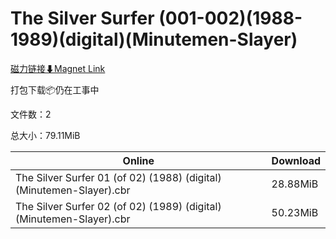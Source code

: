# The Silver Surfer (001-002)(1988-1989)(digital)(Minutemen-Slayer)

[磁力链接⬇Magnet Link](magnet:?xt=urn:btih:60e249dd4dbe20af332fdd6fa6a2aa1d71f38c2d&dn=The%20Silver%20Surfer%20%28001-002%29%281988-1989%29%28digital%29%28Minutemen-Slayer%29)

打包下载📦仍在工事中

文件数：2

总大小：79.11MiB

Online | Download
--- | ---
The Silver Surfer 01 (of 02) (1988) (digital) (Minutemen-Slayer).cbr | 28.88MiB
The Silver Surfer 02 (of 02) (1989) (digital) (Minutemen-Slayer).cbr | 50.23MiB